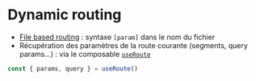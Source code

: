 # Dynamic routing


- [File based routing](https://nuxt.com/docs/getting-started/routing) : syntaxe  `[param]` dans le nom du fichier
- Récupération des paramètres de la route courante (segments, query params...) : via le composable [`useRoute`](https://nuxt.com/docs/api/composables/use-route)
```js
const { params, query } = useRoute()
```